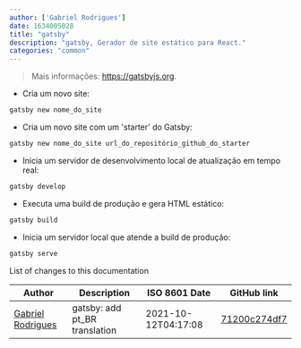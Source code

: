 ```yaml
---
author: ['Gabriel Rodrigues']
date: 1634005028
title: "gatsby"
description: "gatsby, Gerador de site estático para React."
categories: "common"
---
```

> Mais informações: <https://gatsbyjs.org>.

- Cria um novo site:

```bash
gatsby new nome_do_site
```

- Cria um novo site com um 'starter' do Gatsby:

```bash
gatsby new nome_do_site url_do_repositório_github_do_starter
```

- Inicia um servidor de desenvolvimento local de atualização em tempo real:

```bash
gatsby develop
```

- Executa uma build de produção e gera HTML estático:

```bash
gatsby build
```

- Inicia um servidor local que atende a build de produção:

```bash
gatsby serve
```
List of changes to this documentation


Author | Description | ISO 8601 Date | GitHub link
------|-----|-----|-----
[Gabriel Rodrigues](mailto:gabrxzvski@gmail.com) | gatsby: add pt_BR translation | 2021-10-12T04:17:08 | [71200c274df7](https://github.com/tldr-pages/tldr/commit/71200c274df7a7b34be828fd138353ac275440ea)

